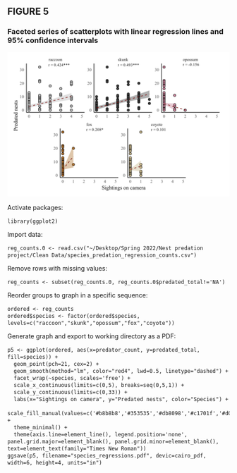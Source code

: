 ## FIGURE 5
### Faceted series of scatterplots with linear regression lines and 95% confidence intervals

<img src="/Graphics/Figure_5.jpg" alt="Figure 2"/>

Activate packages:
```
library(ggplot2)
```
Import data:
```
reg_counts.0 <- read.csv("~/Desktop/Spring 2022/Nest predation project/Clean Data/species_predation_regression_counts.csv")
```
Remove rows with missing values:
```
reg_counts <- subset(reg_counts.0, reg_counts.0$predated_total!='NA')
```
Reorder groups to graph in a specific sequence:
```
ordered <- reg_counts
ordered$species <- factor(ordered$species, levels=c("raccoon","skunk","opossum","fox","coyote"))
```
Generate graph and export to working directory as a PDF:
```
p5 <- ggplot(ordered, aes(x=predator_count, y=predated_total, fill=species)) +
  geom_point(pch=21, cex=2) +
  geom_smooth(method="lm", color="red4", lwd=0.5, linetype="dashed") +
  facet_wrap(~species, scales='free') +
  scale_x_continuous(limits=c(0,5), breaks=seq(0,5,1)) +
  scale_y_continuous(limits=c(0,33)) +
  labs(x="Sightings on camera", y="Predated nests", color="Species") +
  scale_fill_manual(values=c('#b8b8b8','#353535','#db8098','#c1701f','#d0b98b')) +
  theme_minimal() +
  theme(axis.line=element_line(), legend.position='none', panel.grid.major=element_blank(), panel.grid.minor=element_blank(), text=element_text(family="Times New Roman"))
ggsave(p5, filename="species_regressions.pdf", devic=cairo_pdf, width=6, height=4, units="in")
```

